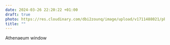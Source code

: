 ```yaml
---
date: 2024-03-26 22:20:22 +01:00
draft: true
photo: https://res.cloudinary.com/dbi2zounq/image/upload/v1711488021/pbizlafp5ogwgzvgjfgj.jpg
title: ""
---
```


Athenaeum window
